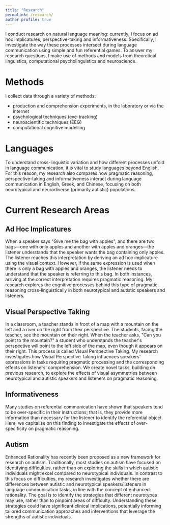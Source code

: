 ```yaml
---
title: "Research"
permalink: /research/
author profile: true
---
```


I conduct research on natural language meaning: currently, I focus on ad hoc implicatures, perspective-taking and informativeness. Specifically, I investigate the way these processes intersect during language communication using simple and fun referential games. To answer my research questions, I make use of methods and models from theoretical linguistics, computational psycholinguistics and neuroscience.

# Methods

I collect data through a variety of methods:

- production and comprehension experiments, in the laboratory or via the internet
- psychological techniques (eye-tracking)
- neuroscientific techniques (EEG)
- computational cognitive modelling

# Languages

To understand cross-linguistic variation and how different processes unfold in language communication, it is vital to study languages beyond English. For this reason, my research also compares how pragmatic reasoning, perspective-taking and informativeness interact during language communication in English, Greek, and Chinese, focusing on both neurotypical and neurodiverse (primarily autistic) populations.

# Current Research Areas

## Ad Hoc Implicatures

When a speaker says "Give me the bag with apples", and there are two bags—one with only apples and another with apples and oranges—the listener understands that the speaker wants the bag containing only apples. The listener reaches this interpretation by deriving an ad hoc implicature using the visual context. However, if the same expression is used when there is only a bag with apples and oranges, the listener needs to understand that the speaker is referring to this bag. In both instances, arriving at the correct interpretation requires pragmatic reasoning. My research explores the cognitive processes behind this type of pragmatic reasoning cross-linguistically in both neurotypical and autistic speakers and listeners.

## Visual Perspective Taking

In a classroom, a teacher stands in front of a map with a mountain on the left and a river on the right from their perspective. The students, facing the teacher, see the mountain on their right. When the teacher asks, "Can you point to the mountain?" a student who understands the teacher's perspective will point to the left side of the map, even though it appears on their right. This process is called Visual Perspective Taking. My research investigates how Visual Perspective Taking influences speakers' expressions in tasks requiring pragmatic processing and the corresponding effects on listeners' comprehension. We create novel tasks, building on previous research, to explore the effects of visual asymmetries between neurotypical and autistic speakers and listeners on pragmatic reasoning.

## Informativeness

Many studies on referential communication have shown that speakers tend to be over-specific in their instructions; that is, they provide more information than necessary for the listener to identify the referential object. Here, we capitalise on this finding to investigate the effects of over-specificity on pragmatic reasoning.

## Autism

Enhanced Rationality has recently been proposed as a new framework for research on autism. Traditionally, most studies on autism have focused on identifying difficulties, rather than on exploring the skills in which autistic individuals might excel compared to neurotypical individuals. In contrast to this focus on difficulties, my research investigates whether there are differences between autistic and neurotypical speakers/listeners in language communication tasks, in line with the concept of enhanced rationality. The goal is to identify the strategies that different neurotypes may use, rather than to pinpoint areas of difficulty. Understanding these strategies could have significant clinical implications, potentially informing tailored communication approaches and interventions that leverage the strengths of autistic individuals.
